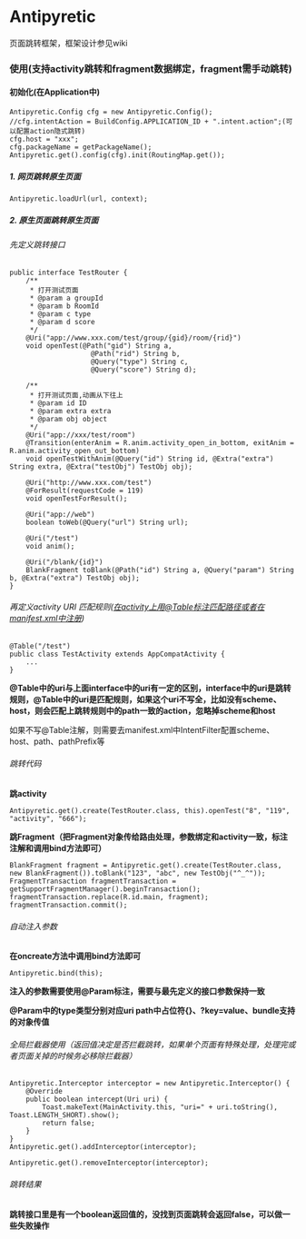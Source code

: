 # Antipyretic
页面跳转框架，框架设计参见wiki

### 使用(支持activity跳转和fragment数据绑定，fragment需手动跳转)
#### 初始化(在Application中)
```
Antipyretic.Config cfg = new Antipyretic.Config();
//cfg.intentAction = BuildConfig.APPLICATION_ID + ".intent.action";(可以配置action隐式跳转)
cfg.host = "xxx";
cfg.packageName = getPackageName();
Antipyretic.get().config(cfg).init(RoutingMap.get());
```

##### 1. 网页跳转原生页面

`
Antipyretic.loadUrl(url, context);
`
##### 2. 原生页面跳转原生页面

###### 先定义跳转接口

```
public interface TestRouter {
    /**
     * 打开测试页面
     * @param a groupId
     * @param b RoomId
     * @param c type
     * @param d score
     */
    @Uri("app://www.xxx.com/test/group/{gid}/room/{rid}")
    void openTest(@Path("gid") String a,
                    @Path("rid") String b,
                    @Query("type") String c,
                    @Query("score") String d);

    /**
     * 打开测试页面,动画从下往上
     * @param id ID
     * @param extra extra
     * @param obj object
     */
    @Uri("app://xxx/test/room")
    @Transition(enterAnim = R.anim.activity_open_in_bottom, exitAnim = R.anim.activity_open_out_bottom)
    void openTestWithAnim(@Query("id") String id, @Extra("extra") String extra, @Extra("testObj") TestObj obj);

    @Uri("http://www.xxx.com/test")
    @ForResult(requestCode = 119)
    void openTestForResult();

    @Uri("app://web")
    boolean toWeb(@Query("url") String url);

    @Uri("/test")
    void anim();

    @Uri("/blank/{id}")
    BlankFragment toBlank(@Path("id") String a, @Query("param") String b, @Extra("extra") TestObj obj);
}
```
###### 再定义activity URI 匹配规则(在activity上用@Table标注匹配路径或者在manifest.xml中注册)
```
@Table("/test")
public class TestActivity extends AppCompatActivity {
    ...
}
```
**@Table中的uri与上面interface中的uri有一定的区别，interface中的uri是跳转规则，@Table中的uri是匹配规则，如果这个uri不写全，比如没有scheme、host，则会匹配上跳转规则中的path一致的action，忽略掉scheme和host**

如果不写@Table注解，则需要去manifest.xml中IntentFilter配置scheme、host、path、pathPrefix等

###### 跳转代码
**跳activity**
```
Antipyretic.get().create(TestRouter.class, this).openTest("8", "119", "activity", "666");
```
**跳Fragment（把Fragment对象传给路由处理，参数绑定和activity一致，标注注解和调用bind方法即可）**
```
BlankFragment fragment = Antipyretic.get().create(TestRouter.class, new BlankFragment()).toBlank("123", "abc", new TestObj("^_^"));
FragmentTransaction fragmentTransaction = getSupportFragmentManager().beginTransaction();
fragmentTransaction.replace(R.id.main, fragment);
fragmentTransaction.commit();
```

###### 自动注入参数
**在oncreate方法中调用bind方法即可**
```
Antipyretic.bind(this);
```
**注入的参数需要使用@Param标注，需要与最先定义的接口参数保持一致**

**@Param中的type类型分别对应uri path中占位符{}、?key=value、bundle支持的对象传值**

###### 全局拦截器使用（返回值决定是否拦截跳转，如果单个页面有特殊处理，处理完或者页面关掉的时候务必移除拦截器）
```
Antipyretic.Interceptor interceptor = new Antipyretic.Interceptor() {
    @Override
    public boolean intercept(Uri uri) {
        Toast.makeText(MainActivity.this, "uri=" + uri.toString(), Toast.LENGTH_SHORT).show();
        return false;
    }
}
Antipyretic.get().addInterceptor(interceptor);

Antipyretic.get().removeInterceptor(interceptor);
```
###### 跳转结果
**跳转接口里是有一个boolean返回值的，没找到页面跳转会返回false，可以做一些失败操作**
